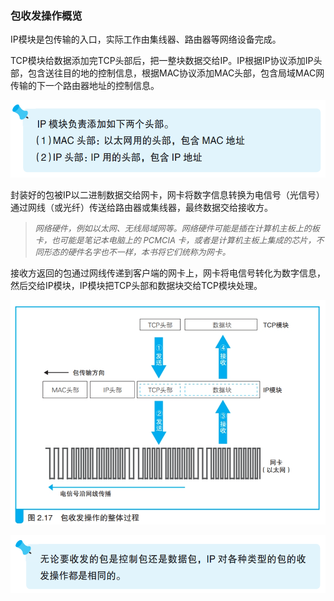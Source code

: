 ### 包收发操作概览

IP模块是包传输的入口，实际工作由集线器、路由器等网络设备完成。

TCP模块给数据添加完TCP头部后，把一整块数据交给IP。IP根据IP协议添加IP头部，包含送往目的地的控制信息，根据MAC协议添加MAC头部，包含局域MAC网传输的下一个路由器地址的控制信息。

![tip](img/image20.png)

封装好的包被IP以二进制数据交给网卡，网卡将数字信息转换为电信号（光信号）通过网线（或光纤）传送给路由器或集线器，最终数据交给接收方。

> <font size=2><i>网络硬件，例如以太网、无线局域网等。网络硬件可能是插在计算机主板上的板卡，也可能是笔记本电脑上的 PCMCIA 卡，或者是计算机主板上集成的芯片，不同形态的硬件名字也不一样，本书将它们统称为网卡。</i></font>


接收方返回的包通过网线传递到客户端的网卡上，网卡将电信号转化为数字信息，然后交给IP模块，IP模块把TCP头部和数据块交给TCP模块处理。

![包收发](img/image22.png)

![tip](img/image21.png)

